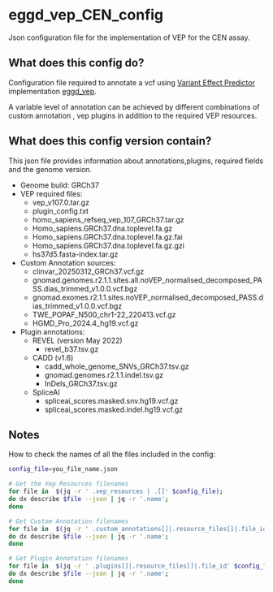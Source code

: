# eggd_vep_CEN_config
Json configuration file for the implementation of VEP for the CEN assay.

## What does this config do?

Configuration file required to annotate a vcf using [Variant Effect Predictor](https://github.com/Ensembl/ensembl-vep) implementation [eggd_vep](https://github.com/eastgenomics/eggd_vep).

A variable level of annotation can be achieved by different combinations of custom annotation , vep plugins in addition to the required VEP resources.

## What does this config version contain?

This json file provides information about annotations,plugins, required fields and the genome version.

* Genome build: GRCh37
* VEP required files:
  * vep_v107.0.tar.gz
  * plugin_config.txt
  * homo_sapiens_refseq_vep_107_GRCh37.tar.gz
  * Homo_sapiens.GRCh37.dna.toplevel.fa.gz
  * Homo_sapiens.GRCh37.dna.toplevel.fa.gz.fai
  * Homo_sapiens.GRCh37.dna.toplevel.fa.gz.gzi
  * hs37d5.fasta-index.tar.gz
* Custom Annotation sources:
  * clinvar_20250312_GRCh37.vcf.gz
  * gnomad.genomes.r2.1.1.sites.all.noVEP_normalised_decomposed_PASS.dias_trimmed_v1.0.0.vcf.bgz
  * gnomad.exomes.r2.1.1.sites.noVEP_normalised_decomposed_PASS.dias_trimmed_v1.0.0.vcf.bgz
  * TWE_POPAF_N500_chr1-22_220413.vcf.gz
  * HGMD_Pro_2024.4_hg19.vcf.gz
* Plugin annotations:
  * REVEL (version May 2022)
    * revel_b37.tsv.gz
  * CADD (v1.6)
    * cadd_whole_genome_SNVs_GRCh37.tsv.gz
    * gnomad.genomes.r2.1.1.indel.tsv.gz
    * InDels_GRCh37.tsv.gz
  * SpliceAI
    * spliceai_scores.masked.snv.hg19.vcf.gz
    * spliceai_scores.masked.indel.hg19.vcf.gz




## Notes
  How to check the names of all the files included in the config:

```bash
config_file=you_file_name.json

# Get the Vep Resources filenames
for file in  $(jq -r ' .vep_resources | .[]' $config_file);
do dx describe $file --json | jq -r '.name';
done

# Get Custom Annotation filenames
for file in  $(jq -r ' .custom_annotations[]|.resource_files[]|.file_id' $config_file);
do dx describe $file --json | jq -r '.name';
done

# Get Plugin Annotation filenames
for file in  $(jq -r ' .plugins[]|.resource_files[]|.file_id' $config_file);
do dx describe $file --json | jq -r '.name';
done

```


